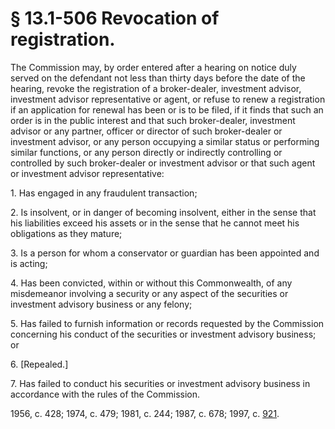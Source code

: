 # § 13.1-506 Revocation of registration.

<p>The Commission may, by order entered after a hearing on notice duly served on the defendant not less than thirty days before the date of the hearing, revoke the registration of a broker-dealer, investment advisor, investment advisor representative or agent, or refuse to renew a registration if an application for renewal has been or is to be filed, if it finds that such an order is in the public interest and that such broker-dealer, investment advisor or any partner, officer or director of such broker-dealer or investment advisor, or any person occupying a similar status or performing similar functions, or any person directly or indirectly controlling or controlled by such broker-dealer or investment advisor or that such agent or investment advisor representative:</p><p>1. Has engaged in any fraudulent transaction;</p><p>2. Is insolvent, or in danger of becoming insolvent, either in the sense that his liabilities exceed his assets or in the sense that he cannot meet his obligations as they mature;</p><p>3. Is a person for whom a conservator or guardian has been appointed and is acting;</p><p>4. Has been convicted, within or without this Commonwealth, of any misdemeanor involving a security or any aspect of the securities or investment advisory business or any felony;</p><p>5. Has failed to furnish information or records requested by the Commission concerning his conduct of the securities or investment advisory business; or</p><p>6. [Repealed.]</p><p>7. Has failed to conduct his securities or investment advisory business in accordance with the rules of the Commission.</p><p>1956, c. 428; 1974, c. 479; 1981, c. 244; 1987, c. 678; 1997, c. <a href='http://lis.virginia.gov/cgi-bin/legp604.exe?971+ful+CHAP0921'>921</a>.</p>